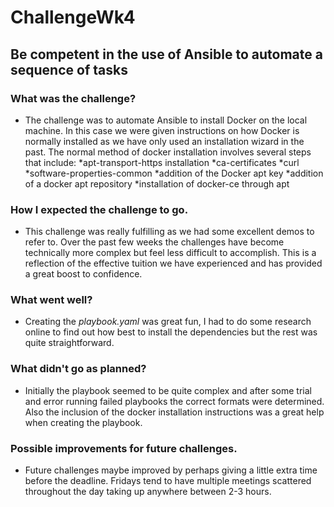# ChallengeWk4

## Be competent in the use of Ansible to automate a sequence of tasks

### What was the challenge? 

- The challenge was to automate Ansible to install Docker on the local machine. In this case we were given instructions on how Docker is normally installed as we have only used an installation wizard in the past. The normal method of docker installation involves several steps that include:
      *apt-transport-https installation
      *ca-certificates
      *curl
      *software-properties-common
      *addition of the Docker apt key
      *addition of a docker apt repository
      *installation of docker-ce through apt

### How I expected the challenge to go. 

- This challenge was really fulfilling as we had some excellent demos to refer to. Over the past few weeks the challenges have become technically more complex but feel less difficult to accomplish. This is a reflection of the effective tuition we have experienced and has provided a great boost to confidence.

### What went well? 

- Creating the *playbook.yaml* was great fun, I had to do some research online to find out how best to install the dependencies but the rest was quite straightforward. 

### What didn't go as planned? 

- Initially the playbook seemed to be quite complex and after some trial and error running failed playbooks the correct formats were determined. Also the inclusion of the docker installation instructions was a great help when creating the playbook.

### Possible improvements for future challenges.

- Future challenges maybe improved by perhaps giving a little extra time before the deadline. Fridays tend to have multiple meetings scattered throughout the day taking up anywhere between 2-3 hours. 
